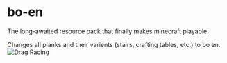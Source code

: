 # bo-en
The long-awaited resource pack that finally makes minecraft playable.

Changes all planks and their varients (stairs, crafting tables, etc.) to bo en.
![Drag Racing](resources/bo-en-post.png.jpg)